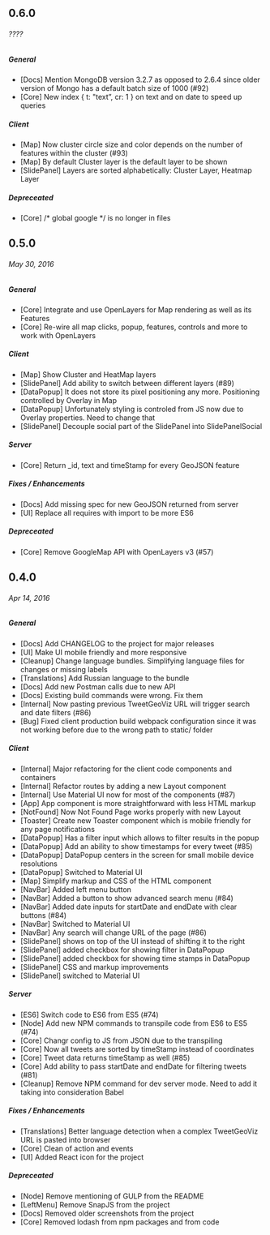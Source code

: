 ## 0.6.0
###### ????

##### General
- [Docs] Mention MongoDB version 3.2.7 as opposed to 2.6.4 since older version of Mongo has a default batch size of 1000 (#92)
- [Core] New index { t: "text”, cr: 1 } on text and on date to speed up queries

##### Client
- [Map] Now cluster circle size and color depends on the number of features within the cluster (#93)
- [Map] By default Cluster layer is the default layer to be shown
- [SlidePanel] Layers are sorted alphabetically: Cluster Layer, Heatmap Layer

##### Depreceated
- [Core] /* global google */ is no longer in files

## 0.5.0
###### _May 30, 2016_

##### General
- [Core] Integrate and use OpenLayers for Map rendering as well as its Features
- [Core] Re-wire all map clicks, popup, features, controls and more to work with OpenLayers

##### Client
- [Map] Show Cluster and HeatMap layers
- [SlidePanel] Add ability to switch between different layers (#89)
- [DataPopup] It does not store its pixel positioning any more. Positioning controlled by Overlay in Map
- [DataPopup] Unfortunately styling is controled from JS now due to Overlay properties. Need to change that
- [SlidePanel] Decouple social part of the SlidePanel into SlidePanelSocial

##### Server
- [Core] Return _id, text and timeStamp for every GeoJSON feature

##### Fixes / Enhancements
- [Docs] Add missing spec for new GeoJSON returned from server
- [UI] Replace all requires with import to be more ES6

##### Depreceated
- [Core] Remove GoogleMap API with OpenLayers v3 (#57)

## 0.4.0
###### _Apr 14, 2016_

##### General
- [Docs] Add CHANGELOG to the project for major releases
- [UI] Make UI mobile friendly and more responsive
- [Cleanup] Change language bundles. Simplifying language files for changes or missing labels
- [Translations] Add Russian language to the bundle
- [Docs] Add new Postman calls due to new API
- [Docs] Existing build commands were wrong. Fix them
- [Internal] Now pasting previous TweetGeoViz URL will trigger search and date filters (#86)
- [Bug] Fixed client production build webpack configuration since it was not working before due to the wrong path to static/ folder

##### Client
- [Internal] Major refactoring for the client code components and containers
- [Internal] Refactor routes by adding a new Layout component
- [Internal] Use Material UI now for most of the components (#87)
- [App] App component is more straightforward with less HTML markup
- [NotFound] Now Not Found Page works properly with new Layout
- [Toaster] Create new Toaster component which is mobile friendly for any page notifications
- [DataPopup] Has a filter input which allows to filter results in the popup
- [DataPopup] Add an ability to show timestamps for every tweet (#85)
- [DataPopup] DataPopup centers in the screen for small mobile device resolutions
- [DataPopup] Switched to Material UI
- [Map] Simplify markup and CSS of the HTML component
- [NavBar] Added left menu button
- [NavBar] Added a button to show advanced search menu (#84)
- [NavBar] Added date inputs for startDate and endDate with clear buttons (#84)
- [NavBar] Switched to Material UI
- [NavBar] Any search will change URL of the page (#86)
- [SlidePanel] shows on top of the UI instead of shifting it to the right
- [SlidePanel] added checkbox for showing filter in DataPopup
- [SlidePanel] added checkbox for showing time stamps in DataPopup
- [SlidePanel] CSS and markup improvements
- [SlidePanel] switched to Material UI

##### Server
- [ES6] Switch code to ES6 from ES5 (#74)
- [Node] Add new NPM commands to transpile code from ES6 to ES5 (#74)
- [Core] Changr config to JS from JSON due to the transpiling
- [Core] Now all tweets are sorted by timeStamp instead of coordinates
- [Core] Tweet data returns timeStamp as well (#85)
- [Core] Add ability to pass startDate and endDate for filtering tweets (#81)
- [Cleanup] Remove NPM command for dev server mode. Need to add it taking into consideration Babel

##### Fixes / Enhancements
- [Translations] Better language detection when a complex TweetGeoViz URL is pasted into browser
- [Core] Clean of action and events
- [UI] Added React icon for the project

##### Depreceated
- [Node] Remove mentioning of GULP from the README
- [LeftMenu] Remove SnapJS from the project
- [Docs] Removed older screenshots from the project
- [Core] Removed lodash from npm packages and from code
